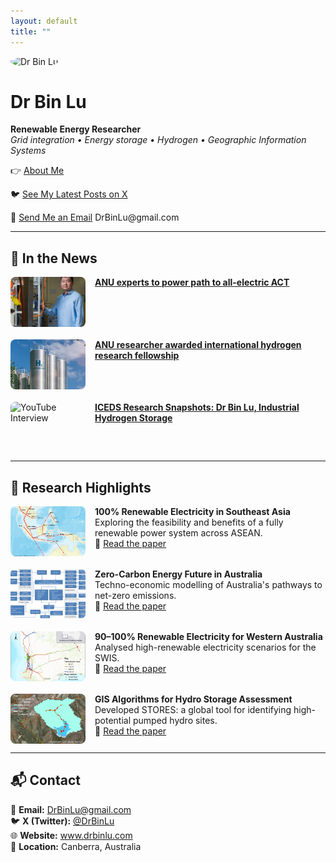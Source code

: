 ```yaml
---
layout: default
title: ""
---
```


<img src="binlu.jpg" alt="Dr Bin Lu" width="200" style="border-radius: 50%;">

# Dr Bin Lu

**Renewable Energy Researcher**  
*Grid integration • Energy storage • Hydrogen • Geographic Information Systems*


<p style="margin-top: 10px;">
👉 <a href="/about/">About Me</a>
</p>


<p>
🐦 <a href="https://x.com/DrBinLu" target="_blank">See My Latest Posts on X</a>
</p>


<p>
📧 <a href="mailto:DrBinLu@gmail.com">Send Me an Email</a>   DrBinLu@gmail.com
</p>


---


## 📰 In the News

<div style="display: flex; flex-direction: column; gap: 20px;">

  <div style="display: flex; gap: 15px; align-items: flex-start;">
    <img src="/images/act-electrification.jpg" alt="All-electric ACT"
         style="width: 100%; max-width: 120px; aspect-ratio: 3/2; object-fit: cover; border-radius: 8px;">
    <div>
      <a href="https://reporter.anu.edu.au/all-stories/anu-experts-to-power-path-to-all-electric-act" target="_blank">
        <strong>ANU experts to power path to all-electric ACT</strong>
      </a>
    </div>
  </div>

  <div style="display: flex; gap: 15px; align-items: flex-start;">
    <img src="/images/hydrogen-fellowship.jpg" alt="Hydrogen Fellowship"
         style="width: 100%; max-width: 120px; aspect-ratio: 3/2; object-fit: cover; border-radius: 8px;">
    <div>
      <a href="https://iceds.anu.edu.au/research/research-stories/anu-researcher-awarded-international-hydrogen-research-fellowship" target="_blank">
        <strong>ANU researcher awarded international hydrogen research fellowship</strong>
      </a>
    </div>
  </div>

  <div style="display: flex; gap: 15px; align-items: flex-start;">
    <img src="https://img.youtube.com/vi/hQXe41tmgPI/hqdefault.jpg" alt="YouTube Interview"
         style="width: 100%; max-width: 120px; aspect-ratio: 3/2; object-fit: cover; border-radius: 8px;">
    <div>
      <a href="https://www.youtube.com/watch?v=hQXe41tmgPI" target="_blank">
        <strong>ICEDS Research Snapshots: Dr Bin Lu, Industrial Hydrogen Storage</strong>
      </a>
    </div>
  </div>

</div>



---


## 🔬 Research Highlights

<div style="display: flex; flex-direction: column; gap: 20px;">

  <div style="display: flex; gap: 15px;">
    <img src="/images/asean-renewables.jpg" alt="ASEAN renewables" style="width: 100%; max-width: 120px; aspect-ratio: 3/2; object-fit: cover; border-radius: 8px;">
    <div>
      <strong>100% Renewable Electricity in Southeast Asia</strong><br>
      Exploring the feasibility and benefits of a fully renewable power system across ASEAN.<br>
      📄 <a href="https://doi.org/10.1016/j.energy.2021.121387" target="_blank">Read the paper</a>
    </div>
  </div>

  <div style="display: flex; gap: 15px;">
    <img src="/images/australia-zero-carbon.jpg" alt="Zero-carbon Australia" style="width: 100%; max-width: 120px; aspect-ratio: 3/2; object-fit: cover; border-radius: 8px;">
    <div>
      <strong>Zero-Carbon Energy Future in Australia</strong><br>
      Techno-economic modelling of Australia's pathways to net-zero emissions.<br>
      📄 <a href="https://doi.org/10.1016/j.energy.2020.119678" target="_blank">Read the paper</a>
    </div>
  </div>

  <div style="display: flex; gap: 15px;">
    <img src="/images/wa-renewables.jpg" alt="WA renewable electricity" style="width: 100%; max-width: 120px; aspect-ratio: 3/2; object-fit: cover; border-radius: 8px;">
    <div>
      <strong>90–100% Renewable Electricity for Western Australia</strong><br>
      Analysed high-renewable electricity scenarios for the SWIS.<br>
      📄 <a href="https://doi.org/10.1016/j.energy.2017.01.077" target="_blank">Read the paper</a>
    </div>
  </div>

  <div style="display: flex; gap: 15px;">
    <img src="/images/stores-hydro.jpg" alt="Hydro GIS STORES" style="width: 100%; max-width: 120px; aspect-ratio: 3/2; object-fit: cover; border-radius: 8px;">
    <div>
      <strong>GIS Algorithms for Hydro Storage Assessment</strong><br>
      Developed STORES: a global tool for identifying high-potential pumped hydro sites.<br>
      📄 <a href="https://doi.org/10.1016/j.apenergy.2018.03.177" target="_blank">Read the paper</a>
    </div>
  </div>

</div>


---


## 📬 Contact

<p>
📧 <strong>Email:</strong> <a href="mailto:DrBinLu@gmail.com">DrBinLu@gmail.com</a><br>
🐦 <strong>X (Twitter):</strong> <a href="https://x.com/DrBinLu" target="_blank">@DrBinLu</a><br>
🌐 <strong>Website:</strong> <a href="https://www.drbinlu.com" target="_blank">www.drbinlu.com</a><br>
📍 <strong>Location:</strong> Canberra, Australia
</p>

